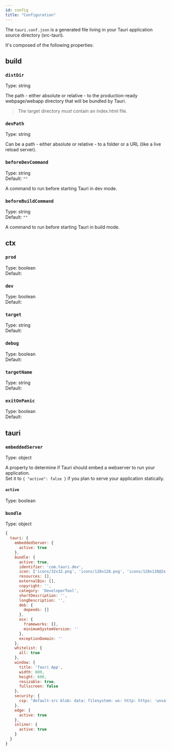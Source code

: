 ```yaml
---
id: config
title: "Configuration"
---
```


The `tauri.conf.json` is a generated file living in your Tauri application source directory (src-tauri).

It's composed of the following properties:

## build

### `distDir`

Type: string

The path - either absolute or relative - to the production-ready webpage/webapp directory that will be bundled by Tauri.

> The target directory _must_ contain an index.html file.

### `devPath`

Type: string

Can be a path - either absolute or relative - to a folder or a URL (like a live reload server).

### `beforeDevCommand`

Type: string<br>
Default: `""`

A command to run before starting Tauri in dev mode.

### `beforeBuildCommand`

Type: string<br>
Default: `""`

A command to run before starting Tauri in build mode.

## ctx

### `prod` 

Type: boolean<br>
Default:


### `dev`

Type: boolean<br>
Default:

### `target`

Type: string<br>
Default:

### `debug`

Type: boolean<br>
Default:

### `targetName`

Type: string<br>
Default:    

### `exitOnPanic`

Type: boolean<br>
Default:

## tauri

### `embeddedServer`

Type: object<br>

A property to determine if Tauri should embed a webserver to run your application. <br>
Set it to `{ "active": false }` if you plan to serve your application statically.

#### `active`

Type: boolean<br>

### `bundle`

Type: object<br>

```js
{
  tauri: {
    embeddedServer: {
      active: true
    },
    bundle: {
      active: true,
      identifier: 'com.tauri.dev',
      icon: ['icons/32x32.png', 'icons/128x128.png', 'icons/128x128@2x.png', 'icons/icon.icns', 'icons/icon.ico'],
      resources: [],
      externalBin: [],
      copyright: '',
      category: 'DeveloperTool',
      shortDescription: '',
      longDescription: '',
      deb: {
        depends: []
      },
      osx: {
        frameworks: [],
        minimumSystemVersion: ''
      },
      exceptionDomain: ''
    },
    whitelist: {
      all: true
    },
    window: {
      title: 'Tauri App',
      width: 800,
      height: 600,
      resizable: true,
      fullscreen: false
    },
    security: {
      csp: "default-src blob: data: filesystem: ws: http: https: 'unsafe-eval' 'unsafe-inline'"
    },
    edge: {
      active: true
    },
    inliner: {
      active: true
    }
  }
}
```
